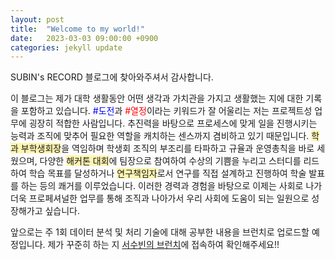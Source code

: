 ```yaml
---
layout: post
title:  "Welcome to my world!"
date:   2023-03-03 09:00:00 +0900
categories: jekyll update
---
```


SUBIN's RECORD 블로그에 찾아와주셔서 감사합니다. 

이 블로그는 제가 대학 생활동안 어떤 생각과 가치관을 가지고 생활했는 지에 대한 기록을 포함하고 있습니다. <span style="color:#0000FF">#도전</span>과 <span style="color:red">#열정</span>이라는 키워드가 잘 어울리는 저는 프로젝트성 업무에 굉장히 적합한 사람입니다. 추진력을 바탕으로 프로세스에 맞게 일을 진행시키는 능력과 조직에 맞추어 필요한 역할을 캐치하는 센스까지 겸비하고 있기 때문입니다. <span style='background-color:#fff5b1'>학과 부학생회장</span>을 역임하며 학생회 조직의 부조리를 타파하고 규율과 운영총칙을 바로 세웠으며, 다양한 <span style='background-color:#fff5b1'>해커톤 대회</span>에 팀장으로 참여하여 수상의 기쁨을 누리고 스터디를 리드하여 학습 목표를 달성하거나 <span style='background-color:#fff5b1'>연구책임자</span>로서 연구를 직접 설계하고 진행하여 학술 발표를 하는 등의 쾌거를 이루었습니다. 이러한 경력과 경험을 바탕으로 이제는 사회로 나가 더욱 프로페셔널한 업무를 통해 조직과 나아가서 우리 사회에 도움이 되는 일원으로 성장해가고 싶습니다. 




앞으로는 주 1회 데이터 분석 및 처리 기술에 대해 공부한 내용을 브런치로 업로드할 예정입니다. 제가 꾸준히 하는 지 [서수빈의 브런치][brunch-link]에 접속하여 확인해주세요!! 


[brunch-link]: https://brunch.co.kr/@41335ea0893f4c5 


